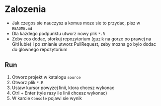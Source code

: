 # Zalozenia

- Jak czegos sie nauczysz a komus moze sie to przydac, pisz w `README.md`
- Dla kazdego podpunktu utworz nowy plik `*.R`
- Zeby cos dodac, sforkuj repozytorium (guzik na gorze po prawej na GitHubie) i po zmianie utworz PullRequest, zeby mozna go bylo dodac do glownego repozytorium

## Run

1. Otworz projekt w katalogu `source`
1. Otworz plik `*.R`
1. Ustaw kursor powyzej linii, ktora chcesz wykonac
1. Ctrl + Enter (tyle razy ile linii chcesz wykonac)
1. W karcie `Console` pojawi sie wynik 

